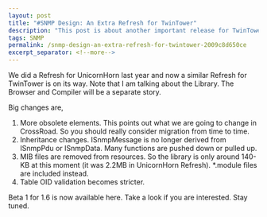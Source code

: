 ```yaml
---
layout: post
title: "#SNMP Design: An Extra Refresh for TwinTower"
description: "This post is about another important release for TwinTower."
tags: SNMP
permalink: /snmp-design-an-extra-refresh-for-twintower-2009c8d650ce
excerpt_separator: <!--more-->
---
```

We did a Refresh for UnicornHorn last year and now a similar Refresh for TwinTower is on its way. Note that I am talking about the Library. The Browser and Compiler will be a separate story.
<!--more-->

Big changes are,

1. More obsolete elements. This points out what we are going to change in CrossRoad. So you should really consider migration from time to time.
1. Inheritance changes. ISnmpMessage is no longer derived from ISnmpPdu or ISnmpData. Many functions are pushed down or pulled up.
1. MIB files are removed from resources. So the library is only around 140-KB at this moment (it was 2.2MB in UnicornHorn Refresh). *.module files are included instead.
1. Table OID validation becomes stricter.

Beta 1 for 1.6 is now available here. Take a look if you are interested. Stay tuned.
